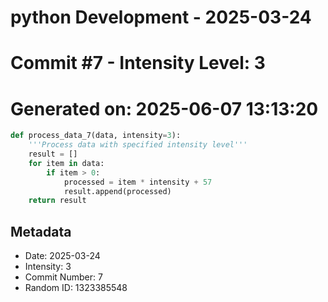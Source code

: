 ﻿# python Development - 2025-03-24
# Commit #7 - Intensity Level: 3
# Generated on: 2025-06-07 13:13:20
```python
def process_data_7(data, intensity=3):
    '''Process data with specified intensity level'''
    result = []
    for item in data:
        if item > 0:
            processed = item * intensity + 57
            result.append(processed)
    return result
```
## Metadata
- Date: 2025-03-24
- Intensity: 3
- Commit Number: 7
- Random ID: 1323385548
